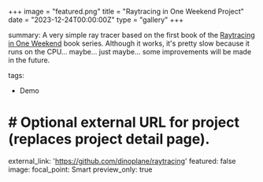 +++
image = "featured.png"
title = "Raytracing in One Weekend Project"
date = "2023-12-24T00:00:00Z"
type = "gallery"
+++

summary: A very simple ray tracer based on the first book of the [Raytracing in One Weekend](https://raytracing.github.io/) book series. Although it works, it's pretty slow because it runs on the CPU... maybe... just maybe... some improvements will be made in the future.

tags:
  - Demo

# # Optional external URL for project (replaces project detail page).
external_link: 'https://github.com/dinoplane/raytracing'
featured: false
image:
  focal_point: Smart
  preview_only: true